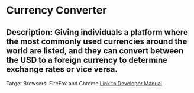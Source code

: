 # Currency Converter

## Description: Giving individuals a platform where the most commonly used currencies around the world are listed, and they can convert between the USD to a foreign currency to determine exchange rates or vice versa. 

Target Browsers: FireFox and Chrome
[Link to Developer Manual](https://github.com/ojieok/currency-converter/blob/main/devmanul.md)
